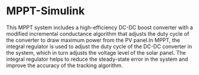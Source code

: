 # MPPT-Simulink
This MPPT system includes a high-efficiency DC-DC boost converter with a modified incremental
conductance algorithm that adjusts the duty cycle of the converter to draw maximum power from the PV
panel.In MPPT, the integral regulator is used to adjust the duty cycle of the DC-DC converter in the system,
which in turn adjusts the voltage level of the solar panel. The integral regulator helps to reduce the
steady-state error in the system and improve the accuracy of the tracking algorithm.
